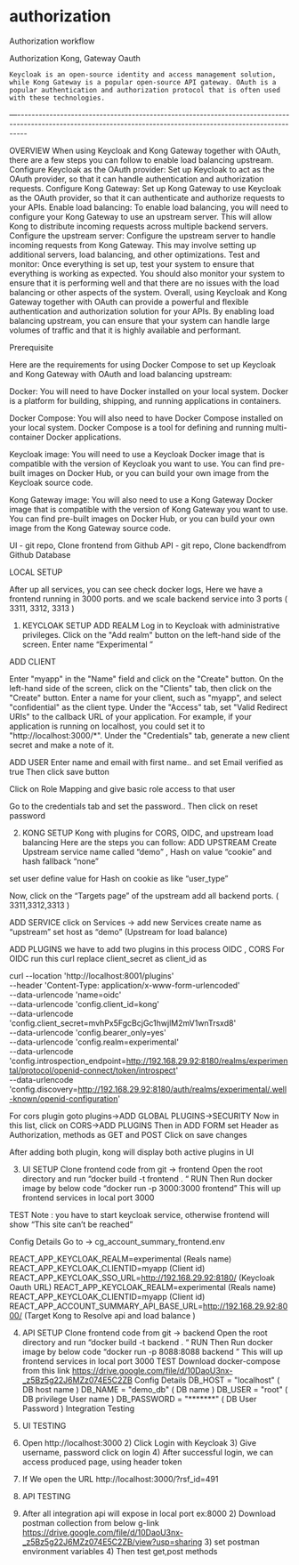 # authorization
Authorization workflow

Authorization
                     Kong, Gateway
                Oauth




    Keycloak is an open-source identity and access management solution, while Kong Gateway is a popular open-source API gateway. OAuth is a popular authentication and authorization protocol that is often used with these technologies.     
                 
—--------------------------------------------------------------------------------------------------------------------------------------------------------------- 

OVERVIEW
When using Keycloak and Kong Gateway together with OAuth, there are a few steps you can follow to enable load balancing upstream.
Configure Keycloak as the OAuth provider: Set up Keycloak to act as the OAuth provider, so that it can handle authentication and authorization requests.
Configure Kong Gateway: Set up Kong Gateway to use Keycloak as the OAuth provider, so that it can authenticate and authorize requests to your APIs.
Enable load balancing: To enable load balancing, you will need to configure your Kong Gateway to use an upstream server. This will allow Kong to distribute incoming requests across multiple backend servers.
Configure the upstream server: Configure the upstream server to handle incoming requests from Kong Gateway. This may involve setting up additional servers, load balancing, and other optimizations.
Test and monitor: Once everything is set up, test your system to ensure that everything is working as expected. You should also monitor your system to ensure that it is performing well and that there are no issues with the load balancing or other aspects of the system.
Overall, using Keycloak and Kong Gateway together with OAuth can provide a powerful and flexible authentication and authorization solution for your APIs. By enabling load balancing upstream, you can ensure that your system can handle large volumes of traffic and that it is highly available and performant.

Prerequisite

Here are the requirements for using Docker Compose to set up Keycloak and Kong Gateway with OAuth and load balancing upstream:

Docker: You will need to have Docker installed on your local system. Docker is a platform for building, shipping, and running applications in containers.

Docker Compose: You will also need to have Docker Compose installed on your local system. Docker Compose is a tool for defining and running multi-container Docker applications.

Keycloak image: You will need to use a Keycloak Docker image that is compatible with the version of Keycloak you want to use. You can find pre-built images on Docker Hub, or you can build your own image from the Keycloak source code.

Kong Gateway image: You will also need to use a Kong Gateway Docker image that is compatible with the version of Kong Gateway you want to use. You can find pre-built images on Docker Hub, or you can build your own image from the Kong Gateway source code.

UI - git repo, Clone frontend from Github 
API - git repo, Clone backendfrom Github 
Database


		

















LOCAL SETUP 


After up all services, you can see check docker logs, 
Here we have a frontend running in 3000 ports.
and we scale backend service into 3 ports ( 3311, 3312, 3313 )		

1) KEYCLOAK SETUP
ADD REALM
Log in to Keycloak with administrative privileges.
Click on the "Add realm" button on the left-hand side of the screen.
Enter name “Experimental ”


ADD CLIENT



Enter "myapp" in the "Name" field and click on the "Create" button.
On the left-hand side of the screen, click on the "Clients" tab, then click on the "Create" button.
Enter a name for your client, such as "myapp", and select "confidential" as the client type.
Under the "Access" tab, set "Valid Redirect URIs" to the callback URL of your application. For example, if your application is running on localhost, you could set it to "http://localhost:3000/*".
Under the "Credentials" tab, generate a new client secret and make a note of it.




	
ADD USER
Enter name and email with first name.. and set Email verified as true
Then click save button
	
Click on Role Mapping and give basic role access to that user 



Go to the credentials tab and set the password.. 
Then click on reset password

2) KONG SETUP
	Kong with plugins for CORS, OIDC, and upstream load balancing
Here are the steps you can follow:
ADD UPSTREAM
Create Upstream service name called “demo” , Hash on value “cookie”
and hash fallback “none”


set user define value for Hash on cookie as like “user_type”


Now, click on the “Targets page” of the upstream add all backend ports. 
( 3311,3312,3313 )

ADD SERVICE
click on Services -> add new Services 
create name as “upstream”
set host as “demo” (Upstream for load balance)

ADD PLUGINS
we have to add two plugins in this process OIDC , CORS
For OIDC run this curl
replace client_secret as <your client secret > 
client_id as <your client id>
		
curl --location 'http://localhost:8001/plugins' \
--header 'Content-Type: application/x-www-form-urlencoded' \
--data-urlencode 'name=oidc' \
--data-urlencode 'config.client_id=kong' \
--data-urlencode 'config.client_secret=mvhPx5FgcBcjGc1hwjlM2mV1wnTrsxd8' \
--data-urlencode 'config.bearer_only=yes' \
--data-urlencode 'config.realm=experimental' \
--data-urlencode 'config.introspection_endpoint=http://192.168.29.92:8180/realms/experimental/protocol/openid-connect/token/introspect' \
--data-urlencode 'config.discovery=http://192.168.29.92:8180/auth/realms/experimental/.well-known/openid-configuration'
	
For cors plugin goto plugins->ADD GLOBAL PLUGINS->SECURITY
Now in this list, click on CORS->ADD PLUGINS
Then in ADD FORM set Header as Authorization, methods as GET and POST
Click on save changes


After adding both plugin, kong will display both active plugins in UI


3) UI
SETUP
Clone frontend code from git -> frontend 
Open the root directory and run “docker build -t frontend  . “
RUN
Then Run docker image by below code “docker run -p 3000:3000 frontend”
		This will up frontend services in local port 3000



TEST
Note : you have to start keycloak service, otherwise frontend will show 
“This site can’t be reached”


Config Details
     Go to -> cg_account_summary_frontend\.env

REACT_APP_KEYCLOAK_REALM=experimental (Reals name)
REACT_APP_KEYCLOAK_CLIENTID=myapp (Client id)
REACT_APP_KEYCLOAK_SSO_URL=http://192.168.29.92:8180/ 
(Keycloak Oauth URL)
REACT_APP_KEYCLOAK_REALM=experimental (Reals name)
REACT_APP_KEYCLOAK_CLIENTID=myapp (Client id)
REACT_APP_ACCOUNT_SUMMARY_API_BASE_URL=http://192.168.29.92:8000/
	(Target Kong to Resolve api and load balance )







4) API
SETUP
Clone frontend code from git -> backend
Open the root directory and run “docker build -t backend . “
RUN
Then Run docker image by below code “docker run -p 8088:8088 backend ”
		This will up frontend services in local port 3000
TEST
	Download docker-compose from this link
	https://drive.google.com/file/d/10DaoU3nx-_z5Bz5g22J6MZz074E5C2ZB
Config Details
DB_HOST = "localhost" ( DB host name )
DB_NAME = "demo_db" ( DB name )
DB_USER = "root" ( DB privilege User name )
DB_PASSWORD = "*******" ( DB User Password )
Integration Testing
1) UI TESTING
1) Open http://localhost:3000
		2) Click Login with Keycloak
		3) Give username, password click on login
		4) After successful login, we can access produced page, using header token
5) If We open the URL http://localhost:3000/?rsf_id=491

2) API TESTING
1) After all integration api will expose in local port ex:8000
		2) Download postman collection from below g-link 		https://drive.google.com/file/d/10DaoU3nx-_z5Bz5g22J6MZz074E5C2ZB/view?usp=sharing
		3) set postman environment variables 
		4) Then test get,post methods 

